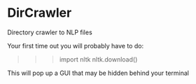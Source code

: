 DirCrawler
==========

Directory crawler to NLP files

Your first time out you will probably have to do:

>>> import nltk
>>> nltk.download()

This will pop up a GUI that may be hidden behind your terminal
